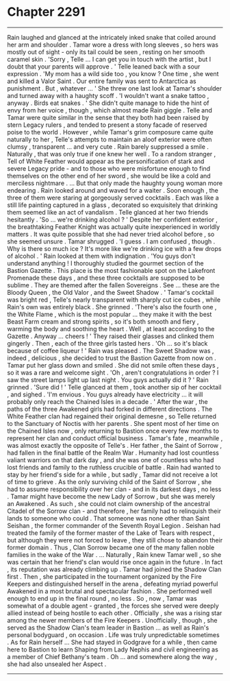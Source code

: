 
# Chapter 2291


---

Rain laughed and glanced at the intricately inked snake that coiled around her arm and shoulder . Tamar wore a dress with long sleeves , so hers was mostly out of sight - only its tail could be seen , resting on her smooth caramel skin .
'Sorry , Telle … I can get you in touch with the artist , but I doubt that your parents will approve . '
Telle leaned back with a sour expression . 'My mom has a wild side too , you know ? One time , she went and killed a Valor Saint . Our entire family was sent to Antarctica as punishment . But , whatever … ' She threw one last look at Tamar's shoulder and turned away with a haughty scoff .
'I wouldn't want a snake tattoo , anyway . Birds eat snakes . ' She didn't quite manage to hide the hint of envy from her voice , though , which almost made Rain giggle .
Telle and Tamar were quite similar in the sense that they both had been raised by stern Legacy rulers , and tended to present a stony facade of reserved poise to the world . However , while Tamar's grim composure came quite naturally to her , Telle's attempts to maintain an aloof exterior were often clumsy , transparent … and very cute . Rain barely suppressed a smile .
Naturally , that was only true if one knew her well . To a random stranger , Tell of White Feather would appear as the personification of stark and severe Legacy pride - and to those who were misfortune enough to find themselves on the other end of her sword , she would be like a cold and merciless nightmare .
… But that only made the haughty young woman more endearing .
Rain looked around and waved for a waiter . Soon enough , the three of them were staring at gorgeously served cocktails . Each was like a still life painting captured in a glass , decorated so exquisitely that drinking them seemed like an act of vandalism .
Telle glanced at her two friends hesitantly . 'So … we're drinking alcohol ? ' Despite her confident exterior , the breathtaking Feather Knight was actually quite inexperienced in worldly matters . It was quite possible that she had never tried alcohol before , so she seemed unsure .
Tamar shrugged . 'I guess . I am confused , though . Why is there so much ice ? It's more like we're drinking ice with a few drops of alcohol . '
Rain looked at them with indignation . 'You guys don't understand anything ! I thoroughly studied the gourmet section of the Bastion Gazette . This place is the most fashionable spot on the Lakefront Promenade these days , and these three cocktails are supposed to be sublime . They are themed after the fallen Sovereigns . See … these are the Bloody Queen , the Old Valor , and the Sweet Shadow . '
Tamar's cocktail was bright red , Telle's nearly transparent with sharply cut ice cubes , while Rain's own was entirely black . She grinned . 'There's also the fourth one , the White Flame , which is the most popular … they make it with the best Beast Farm cream and strong spirits , so it's both smooth and fiery , warming the body and soothing the heart . Well , at least according to the Gazette . Anyway … cheers ! '
They raised their glasses and clinked them gingerly . Then , each of the three girls tasted hers .
'Oh … so it's black because of coffee liqueur ! ' Rain was pleased . The Sweet Shadow was , indeed , delicious , she decided to trust the Bastion Gazette from now on .
Tamar put her glass down and smiled . She did not smile often these days , so it was a rare and welcome sight .
'Oh , aren't congratulations in order ? I saw the street lamps light up last night . You guys actually did it ? '
Rain grinned . 'Sure did ! '
Telle glanced at them , took another sip of her cocktail , and sighed . 'I'm envious . You guys already have electricity … it will probably only reach the Chained Isles in a decade . '
After the war , the paths of the three Awakened girls had forked in different directions . The White Feather clan had regained their original demesne , so Telle returned to the Sanctuary of Noctis with her parents . She spent most of her time on the Chained Isles now , only returning to Bastion once every few months to represent her clan and conduct official business .
Tamar's fate , meanwhile , was almost exactly the opposite of Telle's . Her father , the Saint of Sorrow , had fallen in the final battle of the Realm War . Humanity had lost countless valiant warriors on that dark day , and she was one of countless who had lost friends and family to the ruthless crucible of battle .
Rain had wanted to stay by her friend's side for a while , but sadly , Tamar did not receive a lot of time to grieve . As the only surviving child of the Saint of Sorrow , she had to assume responsibility over her clan - and in its darkest days , no less .
Tamar might have become the new Lady of Sorrow , but she was merely an Awakened . As such , she could not claim ownership of the ancestral Citadel of the Sorrow clan - and therefore , her family had to relinquish their lands to someone who could .
That someone was none other than Saint Seishan , the former commander of the Seventh Royal Legion . Seishan had treated the family of the former master of the Lake of Tears with respect , but although they were not forced to leave , they still chose to abandon their former domain . Thus , Clan Sorrow became one of the many fallen noble families in the wake of the War .
… Naturally , Rain knew Tamar well , so she was certain that her friend's clan would rise once again in the future . In fact , its reputation was already climbing up .
Tamar had joined the Shadow Clan first . Then , she participated in the tournament organized by the Fire Keepers and distinguished herself in the arena , defeating myriad powerful Awakened in a most brutal and spectacular fashion . She performed well enough to end up in the final round , no less .
So , now , Tamar was somewhat of a double agent - granted , the forces she served were deeply allied instead of being hostile to each other . Officially , she was a rising star among the newer members of the Fire Keepers . Unofficially , though , she served as the Shadow Clan's team leader in Bastion … as well as Rain's personal bodyguard , on occasion .
Life was truly unpredictable sometimes .
As for Rain herself … She had stayed in Godgrave for a while , then came here to Bastion to learn Shaping from Lady Nephis and civil engineering as a member of Chief Bethany's team .
Oh … and somewhere along the way , she had also unsealed her Aspect .

---

